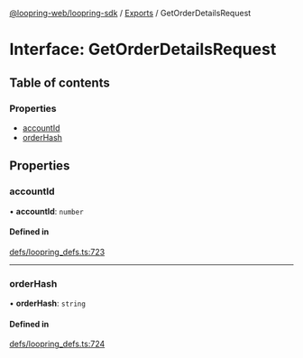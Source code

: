 [@loopring-web/loopring-sdk](../README.md) / [Exports](../modules.md) / GetOrderDetailsRequest

# Interface: GetOrderDetailsRequest

## Table of contents

### Properties

- [accountId](GetOrderDetailsRequest.md#accountid)
- [orderHash](GetOrderDetailsRequest.md#orderhash)

## Properties

### accountId

• **accountId**: `number`

#### Defined in

[defs/loopring_defs.ts:723](https://github.com/Loopring/loopring_sdk/blob/31597d7/src/defs/loopring_defs.ts#L723)

___

### orderHash

• **orderHash**: `string`

#### Defined in

[defs/loopring_defs.ts:724](https://github.com/Loopring/loopring_sdk/blob/31597d7/src/defs/loopring_defs.ts#L724)
